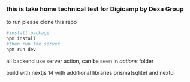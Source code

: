 ### this is take home technical test for Digicamp by Dexa Group

to run please clone this repo

```bash
#install package
npm install
#then run the server
npm run dev
```

all backend use server action, can be seen in _actions_ folder

build with nextjs 14 with additional libraries prisma(sqlite) and nextui
